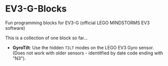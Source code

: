 # EV3-G-Blocks

Fun programming blocks for EV3-G (official LEGO MINDSTORMS EV3 software)

This is a collection of one block so far...

* **GyroTilt**: Use the hidden `TILT` modes on the LEGO EV3 Gyro sensor. (Does not
  work with older sensors - identitfied by date code ending with "N3").
